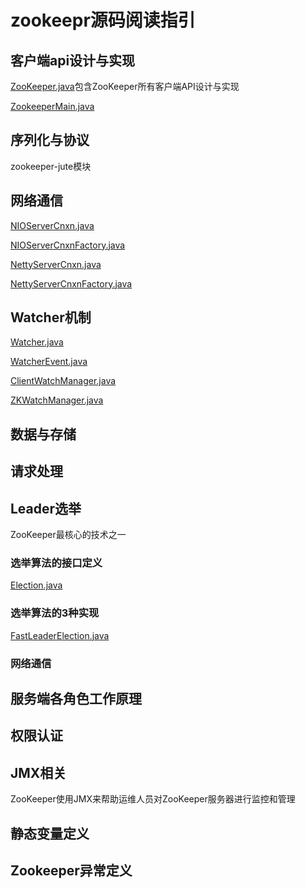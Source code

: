 # zookeepr源码阅读指引


## 客户端api设计与实现

[ZooKeeper.java](../zookeeper-server/src/main/java/org/apache/zookeeper/ZooKeeper.java)包含ZooKeeper所有客户端API设计与实现<br>

[ZookeeperMain.java](../zookeeper-server/src/main/java/org/apache/zookeeper/ZooKeeperMain.java)


## 序列化与协议

zookeeper-jute模块

## 网络通信

[NIOServerCnxn.java](../zookeeper-server/src/main/java/org/apache/zookeeper/server/NIOServerCnxn.java)

[NIOServerCnxnFactory.java](../zookeeper-server/src/main/java/org/apache/zookeeper/server/NIOServerCnxnFactory.java)

[NettyServerCnxn.java](../zookeeper-server/src/main/java/org/apache/zookeeper/server/NettyServerCnxn.java)

[NettyServerCnxnFactory.java](../zookeeper-server/src/main/java/org/apache/zookeeper/server/NettyServerCnxnFactory.java)

## Watcher机制

[Watcher.java](../zookeeper-server/src/main/java/org/apache/zookeeper/Watcher.java)

[WatcherEvent.java](../zookeeper-server/src/main/java/org/apache/zookeeper/WatcherEvent.java)

[ClientWatchManager.java](../zookeeper-server/src/main/java/org/apache/zookeeper/ClientWatchManager.java)

[ZKWatchManager.java](../zookeeper-server/src/main/java/org/apache/zookeeper/ZKWatchManager.java)


## 数据与存储

## 请求处理

## Leader选举

ZooKeeper最核心的技术之一

### 选举算法的接口定义
[Election.java](../zookeeper-server/src/main/java/org/apache/zookeeper/server/quorum/Election.java)
### 选举算法的3种实现

[FastLeaderElection.java](src/main/java/org/apache/zookeeper/server/quorum/FastLeaderElection.java)



### 网络通信


## 服务端各角色工作原理

## 权限认证

## JMX相关
ZooKeeper使用JMX来帮助运维人员对ZooKeeper服务器进行监控和管理

## 静态变量定义

## Zookeeper异常定义




